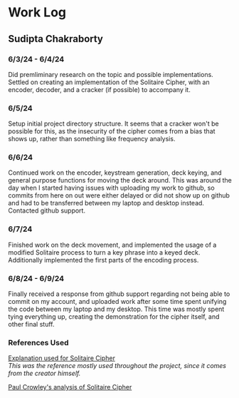 # Work Log

## Sudipta Chakraborty

### 6/3/24 - 6/4/24

Did premliminary research on the topic and possible implementations. Settled on creating an implementation of the Solitaire Cipher, with an encoder, decoder, and a cracker (if possible) to accompany it.

### 6/5/24
Setup initial project directory structure. It seems that a cracker won't be possible for this, as the insecurity of the cipher comes from a bias that shows up, rather than something like frequency analysis.

### 6/6/24
Continued work on the encoder, keystream generation, deck keying, and general purpose functions for moving the deck around.
This was around the day when I started having issues with uploading my work to github, so commits from here on out were 
either delayed or did not show up on github and had to be transferred between my laptop and desktop instead. Contacted github support.

### 6/7/24
Finished work on the deck movement, and implemented the usage of a modified Solitaire process to turn a key phrase into a keyed deck.
Additionally implemented the first parts of the encoding process.

### 6/8/24 - 6/9/24
Finally received a response from github support regarding not being able to commit on
my account, and uploaded work after some time spent unifying the code between my laptop
and my desktop. This time was mostly spent tying everything up, creating the demonstration
for the cipher itself, and other final stuff.

### References Used
[Explanation used for Solitaire Cipher](https://www.schneier.com/academic/solitaire/)
<br> *This was the reference mostly used throughout the project, since it comes from the creator himself.*

[Paul Crowley's analysis of Solitaire Cipher](http://www.ciphergoth.org/crypto/solitaire/)


